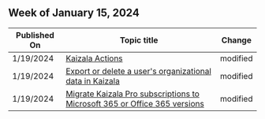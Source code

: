 <!-- This file is generated automatically each week. Changes made to this file will be overwritten.-->



## Week of January 15, 2024


| Published On |Topic title | Change |
|------|------------|--------|
| 1/19/2024 | [Kaizala Actions](/Office365/Kaizala/actions) | modified |
| 1/19/2024 | [Export or delete a user's organizational data in Kaizala](/Office365/Kaizala/export-or-delete-a-user-s-data) | modified |
| 1/19/2024 | [Migrate Kaizala Pro subscriptions to Microsoft 365 or Office 365 versions](/Office365/Kaizala/migrate-kaizala-pro) | modified |
